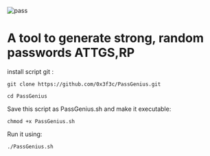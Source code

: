 ![pass](https://github.com/0x3f3c/PassGenius/assets/154844497/054a4f21-1b18-4cc2-961d-eff9e0e5315e)

<h1>A tool to generate strong, random passwords
ATTGS,RP</h1>

install script git :
```
git clone https://github.com/0x3f3c/PassGenius.git
```
```
cd PassGenius
```

Save this script as PassGenius.sh and make it executable:
```
chmod +x PassGenius.sh
```
Run it using:
```
./PassGenius.sh
```
